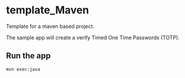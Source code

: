# template_Maven
Template for a maven based project.

The sample app will create a verify Timed One Time Passwords (TOTP).

## Run the app

```bash
mvn exec:java
